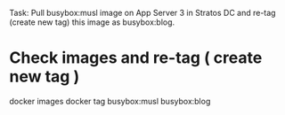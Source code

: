 Task: Pull busybox:musl image on App Server 3 in Stratos DC and re-tag (create new tag) this image as busybox:blog.

# Check images and re-tag ( create new tag )
docker images
docker tag busybox:musl busybox:blog